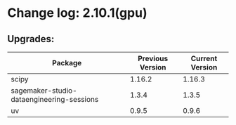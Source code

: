 # Change log: 2.10.1(gpu)

## Upgrades: 

Package | Previous Version | Current Version
---|---|---
scipy|1.16.2|1.16.3
sagemaker-studio-dataengineering-sessions|1.3.4|1.3.5
uv|0.9.5|0.9.6
